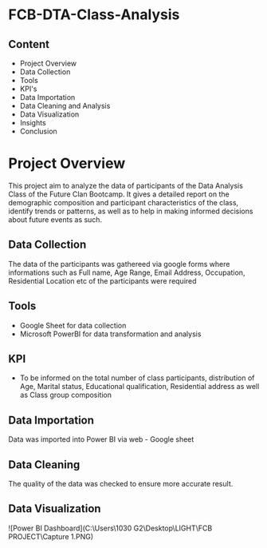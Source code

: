 # FCB-DTA-Class-Analysis

## Content
- Project Overview
- Data Collection
- Tools
- KPI's
- Data Importation
- Data Cleaning and Analysis
- Data Visualization
- Insights
- Conclusion

# Project Overview
This project aim to analyze the data of participants of the Data Analysis Class of the Future Clan Bootcamp. It gives a detailed report on the demographic composition and participant characteristics of the class, identify trends or patterns, as well as to help in making informed decisions about future events as such.

## Data Collection
The data of the participants was gathereed via google forms where informations such as Full name, Age Range, Email Address, Occupation, Residential Location etc of the participants were required

## Tools
- Google Sheet for data collection
- Microsoft PowerBI for data transformation and analysis
  
## KPI  
- To be informed on the total number of class participants, distribution of Age, Marital status, Educational qualification, Residential address as well as Class group composition
  
## Data Importation
Data was imported into Power BI via web - Google sheet

## Data Cleaning
The quality of the data was checked to ensure more accurate result. 

## Data Visualization 
![Power BI Dashboard](C:\Users\1030 G2\Desktop\LIGHT\FCB PROJECT\Capture 1.PNG)
